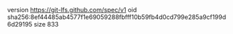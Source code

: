 version https://git-lfs.github.com/spec/v1
oid sha256:8ef44485ab4577f1e69059288fbfff10b59fb4d0cd799e285a9cf199d6d29195
size 833
